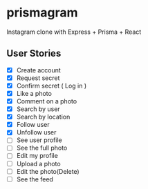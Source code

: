 # prismagram
Instagram clone with Express + Prisma + React

## User Stories

- [x] Create account
- [x] Request secret
- [x] Confirm secret ( Log in )
- [x] Like a photo
- [x] Comment on a photo
- [x] Search by user
- [x] Search by location
- [x] Follow user
- [x] Unfollow user
- [ ] See user profile
- [ ] See the full photo
- [ ] Edit my profile
- [ ] Upload a photo
- [ ] Edit the photo(Delete)
- [ ] See the feed
